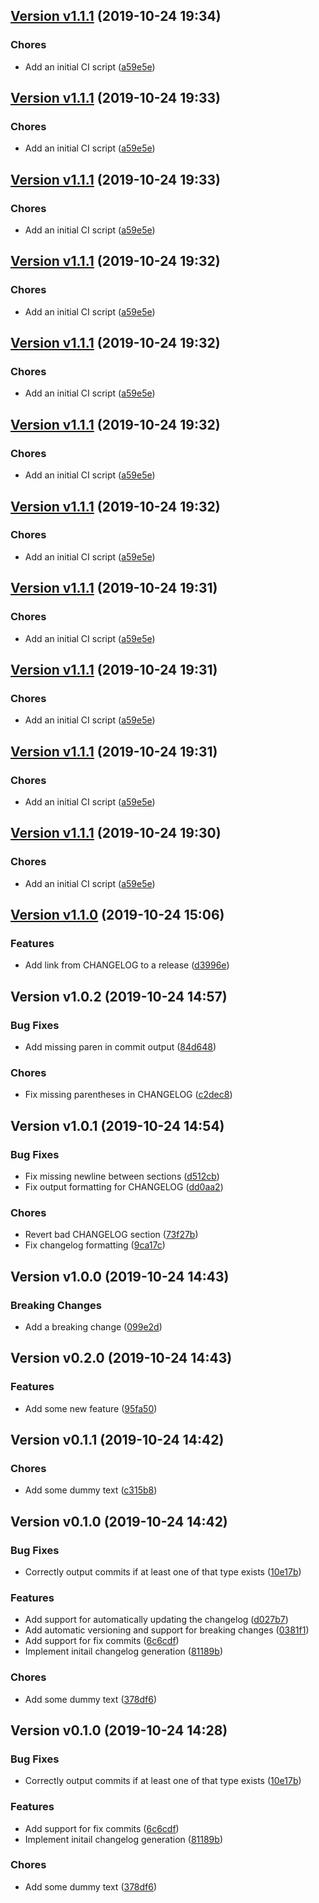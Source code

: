 ## [Version v1.1.1](https://github.com/haleyrc/changelog/releases/tag/v1.1.1) (2019-10-24 19:34)

### Chores

*  Add an initial CI script ([a59e5e](https://github.com/haleyrc/changelog/commit/a59e5e20d68c0606b74fda8a4f05cce8a559490f))


## [Version v1.1.1](https://github.com/haleyrc/changelog/releases/tag/v1.1.1) (2019-10-24 19:33)

### Chores

*  Add an initial CI script ([a59e5e](https://github.com/haleyrc/changelog/commit/a59e5e20d68c0606b74fda8a4f05cce8a559490f))


## [Version v1.1.1](https://github.com/haleyrc/changelog/releases/tag/v1.1.1) (2019-10-24 19:33)

### Chores

*  Add an initial CI script ([a59e5e](https://github.com/haleyrc/changelog/commit/a59e5e20d68c0606b74fda8a4f05cce8a559490f))


## [Version v1.1.1](https://github.com/haleyrc/changelog/releases/tag/v1.1.1) (2019-10-24 19:32)

### Chores

*  Add an initial CI script ([a59e5e](https://github.com/haleyrc/changelog/commit/a59e5e20d68c0606b74fda8a4f05cce8a559490f))


## [Version v1.1.1](https://github.com/haleyrc/changelog/releases/tag/v1.1.1) (2019-10-24 19:32)

### Chores

*  Add an initial CI script ([a59e5e](https://github.com/haleyrc/changelog/commit/a59e5e20d68c0606b74fda8a4f05cce8a559490f))


## [Version v1.1.1](https://github.com/haleyrc/changelog/releases/tag/v1.1.1) (2019-10-24 19:32)

### Chores

*  Add an initial CI script ([a59e5e](https://github.com/haleyrc/changelog/commit/a59e5e20d68c0606b74fda8a4f05cce8a559490f))


## [Version v1.1.1](https://github.com/haleyrc/changelog/releases/tag/v1.1.1) (2019-10-24 19:32)

### Chores

*  Add an initial CI script ([a59e5e](https://github.com/haleyrc/changelog/commit/a59e5e20d68c0606b74fda8a4f05cce8a559490f))


## [Version v1.1.1](https://github.com/haleyrc/changelog/releases/tag/v1.1.1) (2019-10-24 19:31)

### Chores

*  Add an initial CI script ([a59e5e](https://github.com/haleyrc/changelog/commit/a59e5e20d68c0606b74fda8a4f05cce8a559490f))


## [Version v1.1.1](https://github.com/haleyrc/changelog/releases/tag/v1.1.1) (2019-10-24 19:31)

### Chores

*  Add an initial CI script ([a59e5e](https://github.com/haleyrc/changelog/commit/a59e5e20d68c0606b74fda8a4f05cce8a559490f))


## [Version v1.1.1](https://github.com/haleyrc/changelog/releases/tag/v1.1.1) (2019-10-24 19:31)

### Chores

*  Add an initial CI script ([a59e5e](https://github.com/haleyrc/changelog/commit/a59e5e20d68c0606b74fda8a4f05cce8a559490f))


## [Version v1.1.1](https://github.com/haleyrc/changelog/releases/tag/v1.1.1) (2019-10-24 19:30)

### Chores

*  Add an initial CI script ([a59e5e](https://github.com/haleyrc/changelog/commit/a59e5e20d68c0606b74fda8a4f05cce8a559490f))


## [Version v1.1.0](https://github.com/haleyrc/changelog/releases/tag/v1.1.0) (2019-10-24 15:06)

### Features

*  Add link from CHANGELOG to a release ([d3996e](https://github.com/haleyrc/changelog/commit/d3996ea58ea6d07eb8fd6e576a1ad61047efdbac))


## Version v1.0.2 (2019-10-24 14:57)

### Bug Fixes

*  Add missing paren in commit output ([84d648](https://github.com/haleyrc/changelog/commit/84d64890875314fca92ac4f56dd9015f64a773f6))

### Chores

*  Fix missing parentheses in CHANGELOG ([c2dec8](https://github.com/haleyrc/changelog/commit/c2dec83272a167f11058d0d87f342e6a247547a7))


## Version v1.0.1 (2019-10-24 14:54)

### Bug Fixes

*  Fix missing newline between sections ([d512cb](https://github.com/haleyrc/changelog/commit/d512cb2a55a06868c6bb85763b8a48239ba04082))
*  Fix output formatting for CHANGELOG ([dd0aa2](https://github.com/haleyrc/changelog/commit/dd0aa2d330addfeb6e7c080395250057ab7e09b2))

### Chores

*  Revert bad CHANGELOG section ([73f27b](https://github.com/haleyrc/changelog/commit/73f27be58e410c8a19f9b92a480e5812d3ba3b9b))
*  Fix changelog formatting ([9ca17c](https://github.com/haleyrc/changelog/commit/9ca17ceb80b58704638e2aa8becbec356e2811f4))


## Version v1.0.0 (2019-10-24 14:43)

### Breaking Changes

*  Add a breaking change ([099e2d](https://github.com/haleyrc/changelog/commit/099e2d219fee114b2d04ad5280f4fdde42fd6422))

## Version v0.2.0 (2019-10-24 14:43)

### Features

*  Add some new feature ([95fa50](https://github.com/haleyrc/changelog/commit/95fa50b3cf4312aae89317da7fd20eca440640ca))

## Version v0.1.1 (2019-10-24 14:42)

### Chores

*  Add some dummy text ([c315b8](https://github.com/haleyrc/changelog/commit/c315b8f71315e312851cdb6d9fd62e1eb8bf0020))

## Version v0.1.0 (2019-10-24 14:42)

### Bug Fixes

*  Correctly output commits if at least one of that type exists ([10e17b](https://github.com/haleyrc/changelog/commit/10e17bb60a3b50edc7feea4f666312141d17a42f))

### Features

*  Add support for automatically updating the changelog ([d027b7](https://github.com/haleyrc/changelog/commit/d027b78886ad8352bd15084273eb1f9f5cefe6b6))
*  Add automatic versioning and support for breaking changes ([0381f1](https://github.com/haleyrc/changelog/commit/0381f1f6f4f39cc1ce7471c616c7757fd693bbb7))
*  Add support for fix commits ([6c6cdf](https://github.com/haleyrc/changelog/commit/6c6cdf771466ca592b81fe10feed6bf8cf4928ab))
*  Implement initail changelog generation ([81189b](https://github.com/haleyrc/changelog/commit/81189bd0784e7c3b8134594a2ff670fa874959cd))

### Chores

*  Add some dummy text ([378df6](https://github.com/haleyrc/changelog/commit/378df6133412c62c72e421646ec75b65c049c828))

## Version v0.1.0 (2019-10-24 14:28)

### Bug Fixes

*  Correctly output commits if at least one of that type exists ([10e17b](https://github.com/haleyrc/changelog/commit/10e17bb60a3b50edc7feea4f666312141d17a42f))

### Features

*  Add support for fix commits ([6c6cdf](https://github.com/haleyrc/changelog/commit/6c6cdf771466ca592b81fe10feed6bf8cf4928ab))
*  Implement initail changelog generation ([81189b](https://github.com/haleyrc/changelog/commit/81189bd0784e7c3b8134594a2ff670fa874959cd))

### Chores

*  Add some dummy text ([378df6](https://github.com/haleyrc/changelog/commit/378df6133412c62c72e421646ec75b65c049c828))

